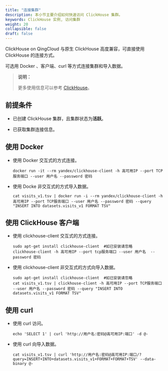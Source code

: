 ```yaml
---
title: "连接集群"
description: 本小节主要介绍如何快速访问 ClickHouse 集群。 
keywords: ClickHouse 实例, 访问集群
weight: 20
collapsible: false
draft: false
---
```



ClickHouse on QingCloud 与原生 ClickHouse 高度兼容，可直接使用 ClickHouse 的连接方式。

可选用 Docker 、客户端、curl 等方式连接集群和导入数据。
> **说明：**
> 
> 更多使用信息可以参考 [ClickHouse](https://clickhouse.yandex/docs/en/)。

## 前提条件

- 已创建 ClickHouse 集群，且集群状态为**活跃**。

- 已获取集群连接信息。

## 使用 Docker

- 使用 Docker 交互式的方式连接。
  
  ``` shell
  docker run -it --rm yandex/clickhouse-client -h 高可用IP --port TCP服务端口 --user 用户名 --password 密码
  ```

- 使用 Docke 非交互式的方式导入数据。
    ``` shell
    cat visits_v1.tsv | docker run -i --rm yandex/clickhouse-client -h 高可用IP --port TCP服务端口 --user 用户名 --password 密码 --query "INSERT INTO datasets.visits_v1 FORMAT TSV"
  ```

## 使用 ClickHouse 客户端

- 使用 clickhouse-client 交互式的方式连接。
   ``` shell
   sudo apt-get install clickhouse-client  #如已安装请忽略
   clickhouse-client -h 高可用IP --port tcp服务端口 --user 用户名  --password 密码
   ```

- 使用 clickhouse-client 非交互式的方式向导入数据。
   ``` shell
   sudo apt-get install clickhouse-client  #如已安装请忽略
   cat visits_v1.tsv | clickhouse-client -h 高可用IP --port TCP服务端口 --user 用户名 --password 密码 --query "INSERT INTO datasets.visits_v1 FORMAT TSV"
  ```

## 使用 curl 

- 使用 curl 访问。
   ``` shell
   echo 'SELECT 1' | curl 'http://用户名:密码@高可用IP:端口' -d @-
   ```

- 使用 curl 向导入数据。
   ``` shell
   cat visits_v1.tsv | curl 'http://用户名:密码@高可用IP:端口/?query=INSERT+INTO+datasets.visits_v1+FORMAT+FORMAT+TSV' --data-binary @-
   ```
